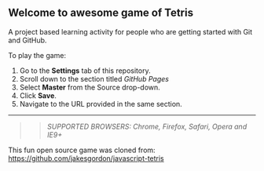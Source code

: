## Welcome to awesome game of Tetris

A project based learning activity for people who are getting started with Git and GitHub.

To play the game:
1. Go to the **Settings** tab of this repository.
1. Scroll down to the section titled _GitHub Pages_
1. Select **Master** from the Source drop-down.
1. Click **Save**.
1. Navigate to the URL provided in the same section.

----------------------------------------------------------

>> _*SUPPORTED BROWSERS*: Chrome, Firefox, Safari, Opera and IE9+_

This fun open source game was cloned from: https://github.com/jakesgordon/javascript-tetris
